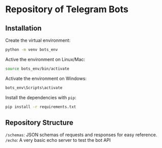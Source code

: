 # Repository of Telegram Bots

## Installation

Create the virtual environment:

```bash
python -m venv bots_env
```

Active the environment on Linux/Mac:

```bash
source bots_env/bin/activate
```

Activate the environment on Windows:

```txt
bots_env\Scripts\activate
```

Install the dependencies with `pip`:

```bash
pip install -r requirements.txt
```

## Repository Structure

`/schemas`: JSON schemas of requests and responses for easy reference.
`/echo`: A very basic echo server to test the bot API
